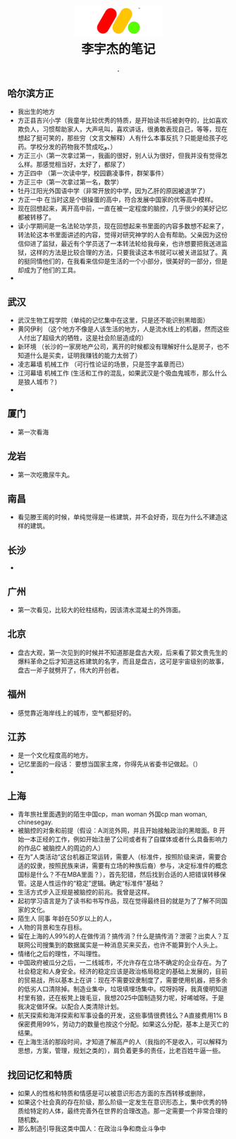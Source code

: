 <h1  align="center"> 
  <br>
  <a href="https://github.com/shuzijianzao/Spiral3D/blob/master/Picture/SHUZIJIANZAO"><img src="https://github.com/shuzijianzao/Spiral3D/blob/master/Picture/SHUZIJIANZAO.png" alt="SHUZIJIANZAO" width="200"></a>
  <br>
  李宇杰的笔记
  <br>
</h1>

<h4 align="center"><a href="http://shuzijianzao.com" target="_blank"></a>.</h4>

## 哈尔滨方正
- 我出生的地方
- 方正县吉兴小学（我童年比较优秀的特质，是开始读书后被剥夺的，比如喜欢欺负人，习惯帮助家人，大声吼叫，喜欢讲话，很勇敢表现自己，等等，现在想起了挺可笑的，那些穷（文言文解释）人有什么本事反抗？只能是给孩子吃药。学校分发的药物我不赞成吃و、）
- 方正三小（第一次拿过第一，我画的很好，别人认为很好，但我并没有觉得怎么样。那感觉相当好，太好了，都尿了）
- 方正四中 （第一次读中学，校园霸凌事件，群架事件）
- 方正三中（第一次拿过第一名，数学）
- 牡丹江阳光外国语中学（非常开放的中学，因为乙肝的原因被退学了）
- 方正一中  在当时这是个很操蛋的高中，符合发展中国家的优等高中模样。
- 现在回想起来，离开高中前，一直在被一定程度的脑控，几乎很少的美好记忆都被转移了。
- 读小学期间是一名法轮功学员，现在回想起来书里面的内容多数想不起来了，转法轮这本书里面讲述的内容，觉得对研究神学的人会有帮助。父亲因为这份信仰进了监狱，最近有个学员送了一本转法轮给我母亲，也许想要把我送进监狱，这样的方法是比较合理的方法，只要我读这本书就可以被关进监狱了。真的挺同情他们的，在我看来信仰是生活的一个小部分，很美好的一部分，但是却成为了他们的工具。
- 

## 武汉
- 武汉生物工程学院（单纯的记忆集中在这里，只是还不能识别黑暗面）
- 黄冈伊利 （这个地方不像是人该生活的地方，人是流水线上的机器，然而这些人付出了超级大的牺牲，这是社会阶层造成的）
- 新环境  （长沙的一家房地产公司，离开的时候都没有理解好什么是房子，也不知道什么是买卖，证明我赚钱的能力太弱了）
- 凌志幕墙 机械工作 （可行性论证的场景，只是签字盖章而已）
- 江河幕墙 机械工作  (生活和工作的混乱，如果武汉是个吸血鬼城市，那么什么是狼人城市？)
- 

## 厦门
- 第一次看海

## 龙岩
- 第一次吃撒尿牛丸。

## 南昌
- 看见滕王阁的时候，单纯觉得是一栋建筑，并不会好奇，现在为什么不建造这样的建筑。

## 长沙
- 

## 广州
- 第一次看见，比较大的砼柱结构，因该清水混凝土的外饰面。

## 北京
- 盘古大观，第一次见到的时候并不知道那是盘古大观，后来看了郭文贵先生的爆料革命之后才知道这栋建筑的名字，而且是盘古，这可是宇宙级别的故事，盘古一斧子就劈开了，伟大的开创者。

## 福州
- 感觉靠近海岸线上的城市，空气都挺好的。

## 

## 江苏
- 是一个文化程度高的地方。
- 记忆里面的一段话： 要想当国家主席，你得先从省委书记做起。（）
- 

## 上海
- 青年旅社里面遇到的陌生中国cp，man woman 外国cp man woman, chinesegay.
- 被脑控的对象和前提（假设：A浏览外网，并且开始接触政治的黑暗面。B 开始一本正经的工作，例如开始注册了公司或者有了自媒体或者什么具备影响力的作品C 被脑控人的周边的人）
- 在为”人类活动“这台机器正常运转，需要人（标准件，按照阶级来讲，需要合适的奴隶，按照民族来讲，需要有立场的种族后裔）参与，决定标准件的概念国标是什么？不在MBA里面？），首先犯错，然后找到合适的人把错误转移保管。这是人性运作的“稳定”逻辑。确定“标准件”基础？
- 生活方式步入正规是被脑控的前兆。我曾是这样。
- 起初学习语言是为了读书和书写作品，现在觉得最终目的就是为了了解不同国家的文化。
- 陌生人 同事 年龄在50岁以上的人，
- 人物的背景和生存目标。
- 留在上海的人99%的人在做传消？搞传消？什么是搞传消？泄密？出卖人？互联网公司搜集到的数据属实是一种消息买来买去，也许不能算到个人头上。
- 情绪化之后的理性，不叫理性。
- 中国政府被瓜分之后，一二线城市，不允许存在立场不确定的企业存在。为了社会稳定和人身安全。经济的稳定应该是政治格局稳定的基础上发展的，目前的贸易战，所以基本上在讲：现在不需要奴隶制度了，需要使用机器，把多余的低劣人口清除掉。制造业集中，垃圾填埋场集中。哎呀妈呀，我真傻明知道村里有狼，还在板凳上拨毛豆，我想2025中国制造努力呢，好唏嘘呀。于是我决定做环保。以配合人类清除计划。
- 航天探索和海洋探索和军事设备的开发，这些事情很费钱么？A直接费用1% B保密费用99%，劳动力的数量也按这个分配。如果这么分配，基本上是灭亡的结果。
- 在上海生活的那段时间，才知道了解高产的人（我指的不是收入，可以解释为思想，方案，管理，规划之类的），肩负着更多的责任，比老百姓牛逼一些。

## 找回记忆和特质
- 如果人的性格和特质和情感是可以被意识形态方面的东西转移或删除，
- 如果这个社会真的存在阶级，那么阶级一定发生在意识形态上，集中优秀的特质给特定的人体，最终完善外在世界的合理改造。那一定需要一个非常合理的随机数。
- 那么制造引导我这类中国人：在政治斗争和商业斗争中